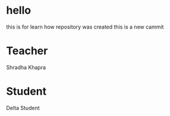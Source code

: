 # hello
this is for learn how repository was created
this is a new cammit

# Teacher
Shradha Khapra

# Student 
Delta Student